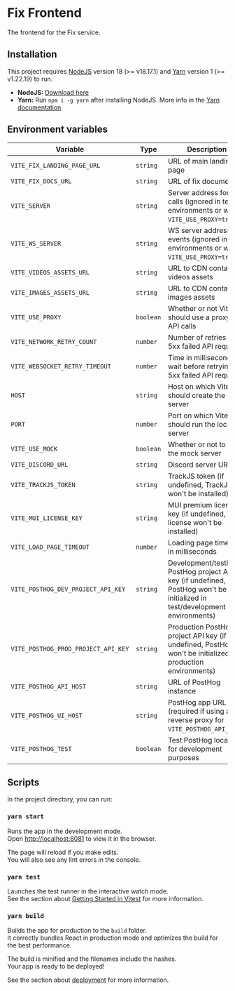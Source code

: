 # Fix Frontend

The frontend for the Fix service.

## Installation

This project requires [NodeJS](https://nodejs.org) version 18 (>= v18.17.1) and [Yarn](https://yarnpkg.com) version 1 (>= v1.22.19) to run.

- **NodeJS:** [Download here](https://nodejs.org/dist/v18.17.1)
- **Yarn:** Run `npm i -g yarn` after installing NodeJS. More info in the [Yarn documentation](https://classic.yarnpkg.com/en/docs/getting-started)

## Environment variables

| Variable                            | Type      | Description                                                                                                               | Default value                           |
| ----------------------------------- | --------- | ------------------------------------------------------------------------------------------------------------------------- | --------------------------------------- |
| `VITE_FIX_LANDING_PAGE_URL`         | `string`  | URL of main landing page                                                                                                  | `location.origin`                       |
| `VITE_FIX_DOCS_URL`                 | `string`  | URL of fix document                                                                                                       | `location.origin`                       |
| `VITE_SERVER`                       | `string`  | Server address for API calls (ignored in test environments or when `VITE_USE_PROXY=true`)                                 | `location.origin`                       |
| `VITE_WS_SERVER`                    | `string`  | WS server address for events (ignored in test environments or when `VITE_USE_PROXY=true`)                                 | `location.origin.replace('http', 'ws')` |
| `VITE_VIDEOS_ASSETS_URL`            | `string`  | URL to CDN containing videos assets                                                                                       | `location.origin`                       |
| `VITE_IMAGES_ASSETS_URL`            | `string`  | URL to CDN containing images assets                                                                                       | `location.origin`                       |
| `VITE_USE_PROXY`                    | `boolean` | Whether or not Vite should use a proxy for API calls                                                                      | `false`                                 |
| `VITE_NETWORK_RETRY_COUNT`          | `number`  | Number of retries for 5xx failed API requests                                                                             | `5`                                     |
| `VITE_WEBSOCKET_RETRY_TIMEOUT`      | `number`  | Time in milliseconds to wait before retrying 5xx failed API requests                                                      | `5000`                                  |
| `HOST`                              | `string`  | Host on which Vite should create the server                                                                               | `localhost`                             |
| `PORT`                              | `number`  | Port on which Vite should run the local server                                                                            | `5173`                                  |
| `VITE_USE_MOCK`                     | `boolean` | Whether or not to use the mock server                                                                                     | `false`                                 |
| `VITE_DISCORD_URL`                  | `string`  | Discord server URL                                                                                                        | `#`                                     |
| `VITE_TRACKJS_TOKEN`                | `string`  | TrackJS token (if undefined, TrackJS won't be installed)                                                                  | `undefined`                             |
| `VITE_MUI_LICENSE_KEY`              | `string`  | MUI premium license key (if undefined, MUI license won't be installed)                                                    | `undefined`                             |
| `VITE_LOAD_PAGE_TIMEOUT`            | `number`  | Loading page timeout in milliseconds                                                                                      | `30000`                                 |
| `VITE_POSTHOG_DEV_PROJECT_API_KEY`  | `string`  | Development/testing PostHog project API key (if undefined, PostHog won't be initialized in test/development environments) | `undefined`                             |
| `VITE_POSTHOG_PROD_PROJECT_API_KEY` | `string`  | Production PostHog project API key (if undefined, PostHog won't be initialized in production environments)                | `undefined`                             |
| `VITE_POSTHOG_API_HOST`             | `string`  | URL of PostHog instance                                                                                                   | `https://eu.posthog.com`                |
| `VITE_POSTHOG_UI_HOST`              | `string`  | PostHog app URL (required if using a reverse proxy for `VITE_POSTHOG_API_HOST`)                                           | `undefined`                             |
| `VITE_POSTHOG_TEST`                 | `boolean` | Test PostHog locally for development purposes                                                                             | `false`                                 |

## Scripts

In the project directory, you can run:

### `yarn start`

Runs the app in the development mode.\
Open [http://localhost:8081](http://localhost:8081) to view it in the browser.

The page will reload if you make edits.\
You will also see any lint errors in the console.

### `yarn test`

Launches the test runner in the interactive watch mode.\
See the section about [Getting Started in Vitest](https://vitest.dev/guide/) for more information.

### `yarn build`

Builds the app for production to the `build` folder.\
It correctly bundles React in production mode and optimizes the build for the best performance.

The build is minified and the filenames include the hashes.\
Your app is ready to be deployed!

See the section about [deployment](https://vitejs.dev/guide/cli.html#build) for more information.
